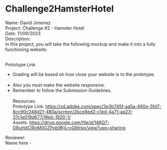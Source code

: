 # Challenge2HamsterHotel

Name: David Jimenez <br>
Project: Challenge #2 - Hamster Hotel <br>
Date: 11/08/2023 <br>
Description: <br>
In this project, you will take the following mockup and make it into a fully functioning website.<br><br>

Prototype Link <br>
* Grading will be based on how close your website is to the prototype.<br><br>
* Also you must make the website responsive. <br>
* Remember to follow the Submission Guidelines.<br><br>
Resources: <br>
Prototype Link: https://xd.adobe.com/spec/3e3b745f-aa5a-460e-5fd7-8cc90c248d21-480a/screen/2bce9ed2-c1ed-4a71-ae23-37c1e019d677/Web-1920-1/  <br>
Assets: https://drive.google.com/file/d/14KQ7-DRuHdCIRoM0GZPob9KjLrvQWrkp/view?usp=sharing <br>

Reviewer: <br>
Name here - 
